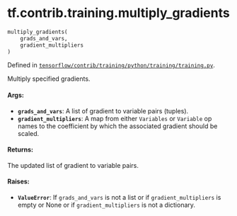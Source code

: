 <div itemscope itemtype="http://developers.google.com/ReferenceObject">
<meta itemprop="name" content="tf.contrib.training.multiply_gradients" />
</div>

# tf.contrib.training.multiply_gradients

``` python
multiply_gradients(
    grads_and_vars,
    gradient_multipliers
)
```



Defined in [`tensorflow/contrib/training/python/training/training.py`](https://www.tensorflow.org/code/tensorflow/contrib/training/python/training/training.py).

Multiply specified gradients.

#### Args:

* <b>`grads_and_vars`</b>: A list of gradient to variable pairs (tuples).
* <b>`gradient_multipliers`</b>: A map from either `Variables` or `Variable` op names
    to the coefficient by which the associated gradient should be scaled.


#### Returns:

  The updated list of gradient to variable pairs.


#### Raises:

* <b>`ValueError`</b>: If `grads_and_vars` is not a list or if `gradient_multipliers`
  is empty or None or if `gradient_multipliers` is not a dictionary.